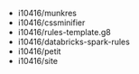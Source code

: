 - i10416/munkres
- i10416/cssminifier
- i10416/rules-template.g8
- i10416/databricks-spark-rules
- i10416/petit
- i10416/site
